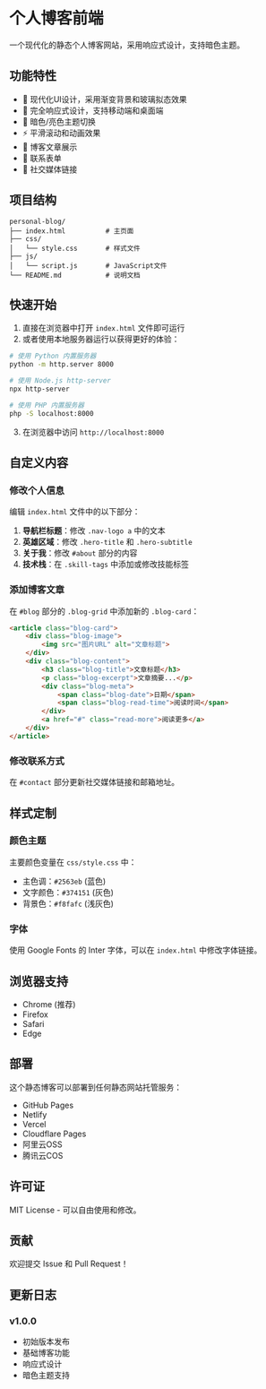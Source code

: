 # 个人博客前端

一个现代化的静态个人博客网站，采用响应式设计，支持暗色主题。

## 功能特性

- 🎨 现代化UI设计，采用渐变背景和玻璃拟态效果
- 📱 完全响应式设计，支持移动端和桌面端
- 🌙 暗色/亮色主题切换
- ⚡ 平滑滚动和动画效果
- 📝 博客文章展示
- 📧 联系表单
- 🔗 社交媒体链接

## 项目结构

```
personal-blog/
├── index.html          # 主页面
├── css/
│   └── style.css       # 样式文件
├── js/
│   └── script.js       # JavaScript文件
└── README.md           # 说明文档
```

## 快速开始

1. 直接在浏览器中打开 `index.html` 文件即可运行
2. 或者使用本地服务器运行以获得更好的体验：

```bash
# 使用 Python 内置服务器
python -m http.server 8000

# 使用 Node.js http-server
npx http-server

# 使用 PHP 内置服务器
php -S localhost:8000
```

3. 在浏览器中访问 `http://localhost:8000`

## 自定义内容

### 修改个人信息
编辑 `index.html` 文件中的以下部分：

1. **导航栏标题**：修改 `.nav-logo a` 中的文本
2. **英雄区域**：修改 `.hero-title` 和 `.hero-subtitle`
3. **关于我**：修改 `#about` 部分的内容
4. **技术栈**：在 `.skill-tags` 中添加或修改技能标签

### 添加博客文章
在 `#blog` 部分的 `.blog-grid` 中添加新的 `.blog-card`：

```html
<article class="blog-card">
    <div class="blog-image">
        <img src="图片URL" alt="文章标题">
    </div>
    <div class="blog-content">
        <h3 class="blog-title">文章标题</h3>
        <p class="blog-excerpt">文章摘要...</p>
        <div class="blog-meta">
            <span class="blog-date">日期</span>
            <span class="blog-read-time">阅读时间</span>
        </div>
        <a href="#" class="read-more">阅读更多</a>
    </div>
</article>
```

### 修改联系方式
在 `#contact` 部分更新社交媒体链接和邮箱地址。

## 样式定制

### 颜色主题
主要颜色变量在 `css/style.css` 中：

- 主色调：`#2563eb` (蓝色)
- 文字颜色：`#374151` (灰色)
- 背景色：`#f8fafc` (浅灰色)

### 字体
使用 Google Fonts 的 Inter 字体，可以在 `index.html` 中修改字体链接。

## 浏览器支持

- Chrome (推荐)
- Firefox
- Safari
- Edge

## 部署

这个静态博客可以部署到任何静态网站托管服务：

- GitHub Pages
- Netlify
- Vercel
- Cloudflare Pages
- 阿里云OSS
- 腾讯云COS

## 许可证

MIT License - 可以自由使用和修改。

## 贡献

欢迎提交 Issue 和 Pull Request！

## 更新日志

### v1.0.0
- 初始版本发布
- 基础博客功能
- 响应式设计
- 暗色主题支持